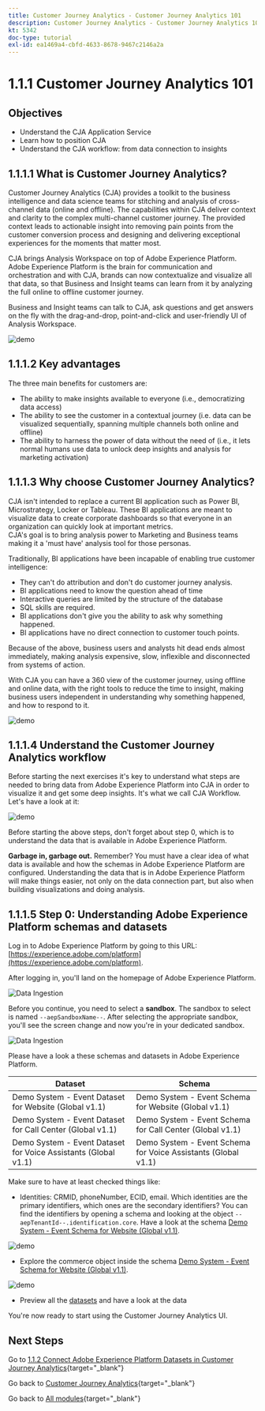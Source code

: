 ```yaml
---
title: Customer Journey Analytics - Customer Journey Analytics 101
description: Customer Journey Analytics - Customer Journey Analytics 101
kt: 5342
doc-type: tutorial
exl-id: ea1469a4-cbfd-4633-8678-9467c2146a2a
---
```

# 1.1.1 Customer Journey Analytics 101

## Objectives

- Understand the CJA Application Service
- Learn how to position CJA
- Understand the CJA workflow: from data connection to insights

## 1.1.1.1 What is Customer Journey Analytics?

Customer Journey Analytics (CJA) provides a toolkit to the business intelligence and data science teams for stitching and analysis of cross-channel data (online and offline). The capabilities within CJA deliver context and clarity to the complex multi-channel customer journey. The provided context leads to actionable insight into removing pain points from the customer conversion process and designing and delivering exceptional experiences for the moments that matter most.

CJA brings Analysis Workspace on top of Adobe Experience Platform. Adobe Experience Platform is the brain for communication and orchestration and with CJA, brands can now contextualize and visualize all that data, so that Business and Insight teams can learn from it by analyzing the full online to offline customer journey. 

Business and Insight teams can talk to CJA, ask questions and get answers on the fly with the drag-and-drop, point-and-click and user-friendly UI of Analysis Workspace.

![demo](./images/cja-adv-analysis1.png)

## 1.1.1.2 Key advantages

The three main benefits for customers are:

- The ability to make insights available to everyone (i.e., democratizing data access)
- The ability to see the customer in a contextual journey (i.e. data can be visualized sequentially, spanning multiple channels both online and offline)
- The ability to harness the power of data without the need of  (i.e., it lets normal humans use data to unlock deep insights and analysis for marketing activation)

## 1.1.1.3 Why choose Customer Journey Analytics?

CJA isn't intended to replace a current BI application such as Power BI, Microstrategy, Locker or Tableau. These BI applications are meant to visualize data to create corporate dashboards so that everyone in an organization can quickly look at important metrics.  
CJA's goal is to bring analysis power to Marketing and Business teams making it a 'must have' analysis tool for those personas.

Traditionally, BI applications have been incapable of enabling true customer intelligence:

- They can't do attribution and don't do customer journey analysis. 
- BI applications need to know the question ahead of time 
- Interactive queries are limited by the structure of the database
- SQL skills are required. 
- BI applications don't give you the ability to ask why something happened. 
- BI applications have no direct connection to customer touch points. 

Because of the above, business users and analysts hit dead ends almost immediately, making analysis expensive, slow, inflexible and disconnected from systems of action.

With CJA you can have a 360 view of the customer journey, using offline and online data, with the right tools to reduce the time to insight, making business users independent in understanding why something happened, and how to respond to it.

![demo](./images/cja-use-case.png)

## 1.1.1.4 Understand the Customer Journey Analytics workflow

Before starting the next exercises it's key to understand what steps are needed to bring data from Adobe Experience Platform into CJA in order to visualize it and get some deep insights. It's what we call CJA Workflow. Let's have a look at it:

![demo](./images/cja-work-flow.jpg)

Before starting the above steps, don't forget about step 0, which is to understand the data that is available in Adobe Experience Platform.

**Garbage in, garbage out.** Remember? You must have a clear idea of what data is available and how the schemas in Adobe Experience Platform are configured. Understanding the data that is in Adobe Experience Platform will make things easier, not only on the data connection part, but also when building visualizations and doing analysis. 

## 1.1.1.5 Step 0: Understanding Adobe Experience Platform schemas and datasets

Log in to Adobe Experience Platform by going to this URL: [https://experience.adobe.com/platform](https://experience.adobe.com/platform).

After logging in, you'll land on the homepage of Adobe Experience Platform.

![Data Ingestion](./../../../../modules/delivery-activation/datacollection/dc1.2/images/home.png)

Before you continue, you need to select a **sandbox**. The sandbox to select is named ``--aepSandboxName--``. After selecting the appropriate sandbox, you'll see the screen change and now you're in your dedicated sandbox.

![Data Ingestion](./../../../../modules/delivery-activation/datacollection/dc1.2/images/sb1.png)

Please have a look a these schemas and datasets in Adobe Experience Platform.

| Dataset         | Schema|    
| ----------------- |-------------| 
| Demo System - Event Dataset for Website (Global v1.1) | Demo System - Event Schema for Website (Global v1.1) |   
| Demo System - Event Dataset for Call Center (Global v1.1) | Demo System - Event Schema for Call Center (Global v1.1) |   
| Demo System - Event Dataset for Voice Assistants (Global v1.1)| Demo System - Event Schema for Voice Assistants (Global v1.1)|    

Make sure to have at least checked things like:

- Identities: CRMID, phoneNumber, ECID, email. Which identities are the primary identifiers, which ones are the secondary identifiers?
You can find the identifiers by opening a schema and looking at the object `--aepTenantId--.identification.core`. Have a look at the schema [Demo System - Event Schema for Website (Global v1.1)](https://experience.adobe.com/platform/schema).

![demo](./images/identity.png)

- Explore the commerce object inside the schema [Demo System - Event Schema for Website (Global v1.1)](https://experience.adobe.com/platform/schema).

![demo](./images/commerce.png)

- Preview all the [datasets](https://experience.adobe.com/platform/dataset/browse?limit=50&page=1&sortDescending=1&sortField=created) and have a look at the data

You're now ready to start using the Customer Journey Analytics UI.

## Next Steps

Go to [1.1.2 Connect Adobe Experience Platform Datasets in Customer Journey Analytics](./ex2.md){target="_blank"}

Go back to [Customer Journey Analytics](./customer-journey-analytics-build-a-dashboard.md){target="_blank"}

Go back to [All modules](./../../../../overview.md){target="_blank"}
